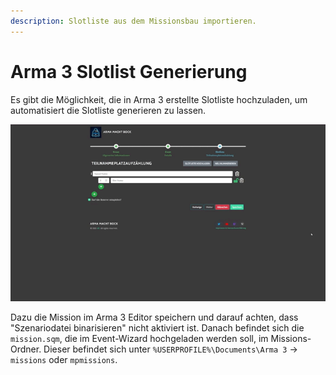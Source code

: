 ```yaml
---
description: Slotliste aus dem Missionsbau importieren.
---
```


# Arma 3 Slotlist Generierung

Es gibt die Möglichkeit, die in Arma 3 erstellte Slotliste hochzuladen, um automatisiert die Slotliste generieren zu lassen.

![](../../../.gitbook/assets/Slotbot-MissionSqmUpload.gif)

Dazu die Mission im Arma 3 Editor speichern und darauf achten, dass "Szenariodatei binarisieren" nicht aktiviert ist. Danach befindet sich die `mission.sqm`, die im Event-Wizard hochgeladen werden soll, im Missions-Ordner. Dieser befindet sich unter `%USERPROFILE%\Documents\Arma 3` -> `missions` oder `mpmissions`.
